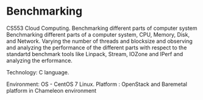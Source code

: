 # Benchmarking
CS553 Cloud Computing. Benchmarking different parts of computer system
Benchmarking different parts of a computer system, CPU, Memory, Disk, and Network.
Varying the number of threads and blocksize and observing and analyzing the performance of the different parts with
respect to the standartd benchmark tools like Linpack, Stream, IOZone and IPerf and analyzing the erformance.

Technology: C language.

Environment:
OS - CentOS 7 Linux. 
Platform : OpenStack and Baremetal platform in Chameleon environment
